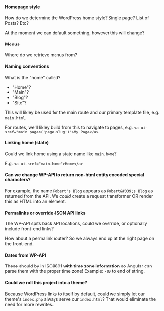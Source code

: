 #### Homepage style

How do we determine the WordPress home style? Single page? List of Posts? Etc?

At the moment we can default something, however this will change?


#### Menus

Where do we retrieve menus from?


#### Naming conventions

What is the "home" called?

- "Home"?
- "Main"?
- "Blog"?
- "Site"?

This will likley be used for the main route and our primary template file, e.g. `main.html`.

For routes, we'll likley build from this to navigate to pages, e.g. `<a ui-sref="main.pages('page-slug')">My Page</a>`


#### Linking home (state)

Could we link home using a state name like `main.home`?

E.g. `<a ui-sref="main.home">Home</a>`


#### Can we change WP-API to return non-html entity encoded special characters?

For example, the name `Robert's Blog` appears as `Robert&#039;s Blog` as returned from the API. We _could_ create a request transformer OR render this as HTML into an element.


#### Permalinks or override JSON API links

The WP-API spits back API locations, could we override, or optionally include front-end links?

How about a permalink router? So we always end up at the right page on the front-end.


#### Dates from WP-API

These should by in ISO8601 __with time zone information__ so Angular can parse them with the proper time zone! Example: `-00` to end of string.


#### Could we roll this project into a theme?

Because WordPress links to itself by default, could we simply let our theme's `index.php` always serve our `index.html`? That would eliminate the need for more rewrites...